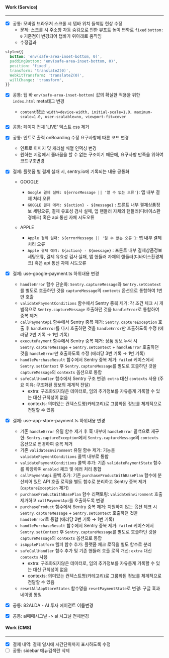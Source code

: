 
#### Work (Service)
---
- [x] 공통: 모바일 브라우저 스크롤 시 탭바 위치 들썩임 현상 수정
	- 문제: 스크롤 시 주소창 자동 숨김으로 인한 뷰포트 높이 변화로 `fixed` `bottom: 0` 기준점이 변경되어 탭바가 위아래로 움직임
	- 수정결과
```css
style={{  
  bottom: 'env(safe-area-inset-bottom, 0)',  
  paddingBottom: 'env(safe-area-inset-bottom, 0)',  
  position: 'fixed',  
  transform: 'translateZ(0)',  
  WebkitTransform: 'translateZ(0)',  
  willChange: 'transform',  
}}
```
- [x] 공통: 탭 바 `env(safe-area-inset-bottom)` 값의 확실한 적용을 위한 `index.html` meta태그 변경
	- `content`정보: `width=device-width, initial-scale=1.0, maximum-scale=1.0, user-scalable=no, viewport-fit=cover`

- [x] 공통: 페이지 전체 'LIVE' 텍스트 css 제거
- [x] 공통: 인트로 출력 onBoarding 수정 요구사항에 따른 코드 변경
	- 인트로 이미지 및 캐러셀 배열 인덱싱 변경
	- 원하는 지점에서 줄바꿈을 할 수 없는 구조이기 때문에, 요구사항 만족을 위하여 코드구조변경

- [x] 결제: 플랫폼 별 결제 실패 시, sentry.io에 기록되는 내용 공통화
	- GOOGLE
		- `Google 결제 실패: ${errorMessage || '알 수 없는 오류'}`: 앱 내부 결제 처리 오류 
		- `GOOGLE 결제 에러: ${action} - ${message}` : 프론트 내부 결제상품정보 세팅오류, 결제 유효성 검사 실패, 앱 핸들러 자체의 핸들러(디바이스환경체크) 혹은 api 통신 자체 시도오류 
	
	- APPLE
		- `Apple 결제 실패: ${errorMessage || '알 수 없는 오류'}`: 앱 내부 결제 처리 오류 
		- `Apple 결제 에러: ${action} - ${message}` : 프론트 내부 결제상품정보 세팅오류, 결제 유효성 검사 실패, 앱 핸들러 자체의 핸들러(디바이스환경체크) 혹은 api 통신 자체 시도오류 
	
- [x] 결제: use-google-payment.ts 하위내용 변경
    - `handleError` 함수 단순화: `Sentry.captureMessage`와 `Sentry.setContext`를 별도로 호출하던 것을 `captureMessage`의 `contexts` 옵션으로 통합하여 1번만 호출
    - `validatePaymentConditions` 함수에서 Sentry 중복 제거: 각 조건 체크 시 개별적으로 `Sentry.captureMessage` 호출하던 것을 `handleError`로 통합하여 중복 제거
    - `callPaymentApi` 함수에서 Sentry 중복 제거: `Sentry.captureException` 호출 후 `handleError`를 다시 호출하던 것을 `handleError`만 호출하도록 수정 (에러당 2번 기록 → 1번 기록)
    - `executePayment` 함수에서 Sentry 중복 제거: 상품 정보 누락 시 `Sentry.captureMessage` + `Sentry.setContext` + `handleError` 호출하던 것을 `handleError`만 호출하도록 수정 (에러당 3번 기록 → 1번 기록)
    - `handlePurchaseResult` 함수에서 Sentry 중복 제거: `failed` 케이스에서 `Sentry.setContext` 후 `Sentry.captureMessage`를 별도로 호출하던 것을 `captureMessage`의 `contexts` 옵션으로 통합
    - `safeCallHandler` 함수에서 Sentry 구조 변경: `extra` 대신 `contexts` 사용 (주요 이유: 구조화된 정보의 체계적 전달)
	    - extra: 구조화되지않은 데이터로, 임의 추가정보를 자유롭게 기록할 수 있는 대신 규칙성이 없음
	    - contexts: 의미있는 컨텍스트명(카테고리)로 그룹화된 정보를 체계적으로 전달할 수 있음

- [x] 결제: use-app-store-payment.ts 하위내용 변경
    - 기존 `handleError` 유틸 함수 제거 후 훅 내부에 `handleError` 콜백으로 재구현: `Sentry.captureException`에서 `Sentry.captureMessage`의 `contexts` 옵션으로 변경하여 중복 제거
    - 기존 `validateEnvironment` 유틸 함수 제거: 기능을 `validatePaymentConditions` 콜백 내부로 통합
    - `validatePaymentConditions` 콜백 추가: 기존 `validatePaymentState` 함수를 확장하여 `enabled` 체크 및 에러 처리 통합
    - `callPaymentApi` 콜백 추가: 기존 `purchaseProductWithBasePlan` 함수에 분산되어 있던 API 호출 로직을 별도 함수로 분리하고 Sentry 중복 제거 (`captureException` 제거)
    - `purchaseProductWithBasePlan` 함수 리팩토링: `validateEnvironment` 호출 제거하고 `callPaymentApi`를 호출하도록 변경
    - `purchaseProduct` 함수에서 Sentry 중복 제거: 지원하지 않는 옵션 체크 시 `Sentry.captureMessage` + `Sentry.setContext` 호출하던 것을 `handleError`로 통합 (에러당 2번 기록 → 1번 기록)
    - `handlePurchaseResult` 함수에서 Sentry 중복 제거: `failed` 케이스에서 `Sentry.setContext` 후 `Sentry.captureMessage`를 별도로 호출하던 것을 `captureMessage`의 `contexts` 옵션으로 통합
    - `isApplePlatform` 헬퍼 함수 추가: 플랫폼 체크 로직을 별도 함수로 분리
    - `safeCallHandler` 함수 추가 및 기존 핸들러 호출 로직 개선: `extra` 대신 `contexts` 사용
	    - extra: 구조화되지않은 데이터로, 임의 추가정보를 자유롭게 기록할 수 있는 대신 규칙성이 없음
	    - contexts: 의미있는 컨텍스트명(카테고리)로 그룹화된 정보를 체계적으로 전달할 수 있음
    - `resetAllAppStoreStates` 함수명을 `resetPaymentState`로 변경: 구글 훅과 네이밍 통일


- [x] 공통: 82ALDA - AI 투자 에이전트 이름변경
- [x] 공통: ai매매시그널 -> ai 시그널 전체변경
#### Work (CMS)
---
- [x] 결제 내역: 결제 일시에 시간단위까지 표시하도록 수정
- [ ] 공통: sidebar 메뉴검색란 삭제